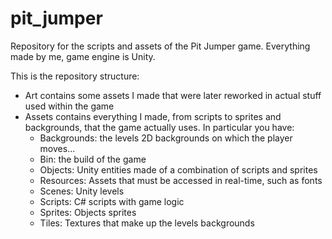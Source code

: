 # pit_jumper
Repository for the scripts and assets of the Pit Jumper game. Everything made by me, game engine is Unity.

This is the repository structure:
- Art contains some assets I made that were later reworked in actual stuff used within the game
- Assets contains everything I made, from scripts to sprites and backgrounds, that the game actually uses. In particular you have:
  - Backgrounds: the levels 2D backgrounds on which the player moves...
  - Bin: the build of the game
  - Objects: Unity entities made of a combination of scripts and sprites
  - Resources: Assets that must be accessed in real-time, such as fonts
  - Scenes: Unity levels
  - Scripts: C# scripts with game logic
  - Sprites: Objects sprites
  - Tiles: Textures that make up the levels backgrounds
  


